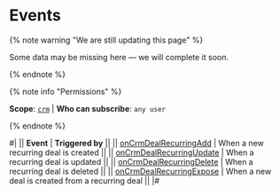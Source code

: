 # Events

{% note warning "We are still updating this page" %}

Some data may be missing here — we will complete it soon.

{% endnote %}

{% note info "Permissions" %}

**Scope**: [`crm`](../../../../scopes/permissions.md) | **Who can subscribe**: `any user`

{% endnote %}

#|
|| **Event** | **Triggered by** ||
|| [onCrmDealRecurringAdd](./on-crm-deal-recurring-add.md) | When a new recurring deal is created ||
|| [onCrmDealRecurringUpdate](./on-crm-deal-recurring-update.md) | When a recurring deal is updated ||
|| [onCrmDealRecurringDelete](./on-crm-deal-recurring-delete.md) | When a recurring deal is deleted ||
|| [onCrmDealRecurringExpose](./on-crm-deal-recurring-expose.md) | When a new deal is created from a recurring deal ||
|#